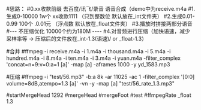 #思路：
#0.xx收款前缀 去百度/讯飞/录音 语音合成（demo中为receive.m4a
#1.生成0-10000 1w个 xx收款1111 （只到整数位 默认放在_int文件夹）
#2.生成0.01-0.99 100个 .0.01元 （浮点数 默认放在_float文件夹）
#3.播放时拼接两部分语音
#--- 不压缩优化 10000个约为180M ----
#4.对音频进行压缩（加快语速，减少采样率等 -> 压缩后的文件放在_int-1.3(语速)/ or _float-1.3）




#合并
#ffmpeg -i receive.m4a -i 1.m4a -i thousand.m4a -i 5.m4a -i hundred.m4a -i 8.m4a -i ten.m4a -i 3.m4a -i yuan.m4a  -filter_complex 'concat=n=9:v=0:a=1 [a]' -map [a] -aframes 1000 -y yd_1583.mp3 

#压缩
#ffmpeg -i "test/56.mp3" -b:a 8k -ar 11025 -ac 1  -filter_complex '[0:0] volume=8dB,atempo=1.3 [a]'  -vn -y -map [a] "test/56_rate_1.3.mp3" 


#startMergeHead 1292
#mergeHead
#mergeFoot
#test
#ffmpegRate _float 1.3 

